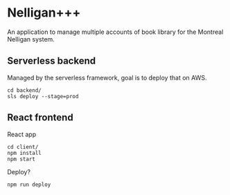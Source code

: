# Nelligan+++

An application to manage multiple accounts of book library for the Montreal Nelligan system.


## Serverless backend

Managed by the serverless framework, goal is to deploy that on AWS.

```
cd backend/
sls deploy --stage=prod
```

## React frontend

React app

```
cd client/
npm install
npm start
```

Deploy?

```
npm run deploy
```
